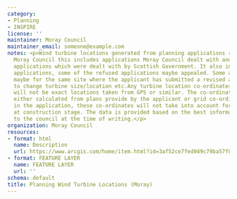 ```yaml
---
category:
- Planning
- INSPIRE
license: ''
maintainer: Moray Council
maintainer_email: someone@example.com
notes: <p>Wind turbine locations generated from planning applications received by
  Moray Council this includes applications Moray Council dealt with and Section 36
  applications which were dealt with by Scottish Government. It also includes refused
  applications, some of the refused applications maybe appealed. Some applications
  maybe for the same site where the applicant has submitted a revised application
  to change turbine size/location etc.Any turbine location co-ordinates we provide
  will not be exact locations taken from GPS or similar. The co-ordinates will be
  either calculated from plans provide by the applicant or grid co-ordinates stated
  in the application, these co-ordinates will not take into account for any micro-siting
  at construction stage. The data is provided based on the best information available
  to the council at the time of writing.</p>
organization: Moray Council
resources:
- format: html
  name: Description
  url: https://www.arcgis.com/home/item.html?id=3af52ce7fed049c79ba57f80c66fc1bc
- format: FEATURE LAYER
  name: FEATURE LAYER
  url: ''
schema: default
title: Planning Wind Turbine Locations (Moray)
---
```

